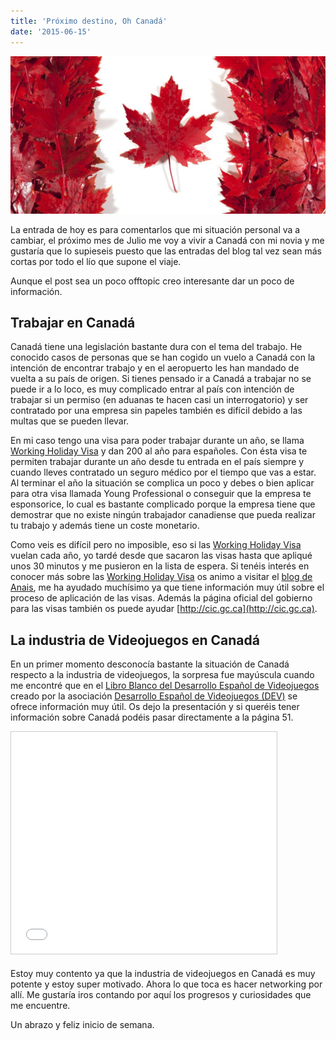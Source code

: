 ```yaml
---
title: 'Próximo destino, Oh Canadá'
date: '2015-06-15'
---
```


![Oh Canada](images/canada-flags-1024x512.jpg)

La entrada de hoy es para comentarlos que mi situación personal va a cambiar, el próximo mes de Julio me voy a vivir a Canadá con mi novia y me gustaría que lo supieseis puesto que las entradas del blog tal vez sean más cortas por todo el lío que supone el viaje.

Aunque el post sea un poco offtopic creo interesante dar un poco de información.

## Trabajar en Canadá

Canadá tiene una legislación bastante dura con el tema del trabajo. He conocido casos de personas que se han cogido un vuelo a Canadá con la intención de encontrar trabajo y en el aeropuerto les han mandado de vuelta a su país de origen. Si tienes pensado ir a Canadá a trabajar no se puede ir a lo loco, es muy complicado entrar al país con intención de trabajar si un permiso (en aduanas te hacen casi un interrogatorio) y ser contratado por una empresa sin papeles también es difícil debido a las multas que se pueden llevar.

En mi caso tengo una visa para poder trabajar durante un año, se llama [Working Holiday Visa](http://www.cic.gc.ca/english/work/iec/) y dan 200 al año para españoles. Con ésta visa te permiten trabajar durante un año desde tu entrada en el país siempre y cuando lleves contratado un seguro médico por el tiempo que vas a estar. Al terminar el año la situación se complica un poco y debes o bien aplicar para otra visa llamada Young Professional o conseguir que la empresa te esponsorice, lo cual es bastante complicado porque la empresa tiene que demostrar que no existe ningún trabajador canadiense que pueda realizar tu trabajo y además tiene un coste monetario.

Como veis es difícil pero no imposible, eso si las [Working Holiday Visa](http://www.cic.gc.ca/english/work/iec/) vuelan cada año, yo tardé desde que sacaron las visas hasta que apliqué unos 30 minutos y me pusieron en la lista de espera. Si tenéis interés en conocer más sobre las [Working Holiday Visa](http://www.cic.gc.ca/english/work/iec/) os animo a visitar el [blog de Anais](http://dondestanais.blogspot.com.es/), me ha ayudado muchísimo ya que tiene información muy útil sobre el proceso de aplicación de las visas. Además la página oficial del gobierno para las visas también os puede ayudar [http://cic.gc.ca](http://cic.gc.ca).

## La industria de Videojuegos en Canadá

En un primer momento desconocía bastante la situación de Canadá respecto a la industria de videojuegos, la sorpresa fue mayúscula cuando me encontré que en el [Libro Blanco del Desarrollo Español de Videojuegos](http://www.slideshare.net/dev_es/libro-blancodev-alta-compr-35385439?ref=http://www.dev.org.es/es/publicaciones/126-libro-blanco-dev) creado por la asociación [Desarrollo Español de Videojuegos (DEV)](http://www.dev.org.es/) se ofrece información muy útil. Os dejo la presentación y si queréis tener información sobre Canadá podéis pasar directamente a la página 51.

<iframe style="border: 1px solid #CCC; border-width: 1px; margin-bottom: 5px; max-width: 100%;" src="//www.slideshare.net/slideshow/embed_code/key/GG2SMBUZQv72Qd" width="425" height="355" frameborder="0" marginwidth="0" marginheight="0" scrolling="no" allowfullscreen="allowfullscreen"></iframe>

Estoy muy contento ya que la industria de videojuegos en Canadá es muy potente y estoy super motivado. Ahora lo que toca es hacer networking por allí. Me gustaría iros contando por aquí los progresos y curiosidades que me encuentre.

Un abrazo y feliz inicio de semana.
